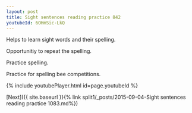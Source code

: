 ```yaml
---
layout: post
title: Sight sentences reading practice 842
youtubeId: 6OHmSic-LkQ
---
```

 
 
Helps to learn sight words and their spelling.

Opportunitiy to repeat the spelling. 

Practice spelling. 
 
Practice for spelling bee competitions. 
 
{% include youtubePlayer.html id=page.youtubeId %}
 
 

[Next]({{ site.baseurl }}{% link  split1/_posts/2015-09-04-Sight sentences reading practice 1083.md%})
 
